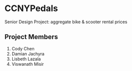 # CCNYPedals
Senior Design Project: aggregate bike & scooter rental prices

## Project Members
1. Cody Chen
2. Damian Jachyra
3. Lisbeth Lazala
4. Viswanath Misir
